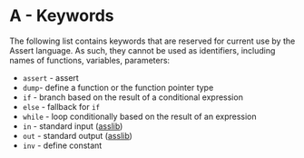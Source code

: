 # A - Keywords
The following list contains keywords that are reserved for 
current use by the Assert language. As such, 
they cannot be used as identifiers, including names of functions, variables, parameters:

* `assert` - assert
* `dump`- define a function or the function pointer type
* `if` - branch based on the result of a conditional expression
* `else` - fallback for `if`
* `while` - loop conditionally based on the result of an expression
* `in` - standard input ([asslib](appendix-standard-library.md))
* `out` - standard output ([asslib](appendix-standard-library.md))
* `inv` - define constant 
